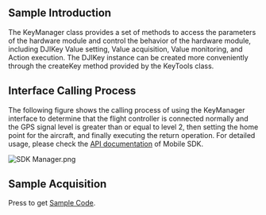 ## Sample Introduction
The KeyManager class provides a set of methods to access the parameters of the hardware module and control the behavior of the hardware module, including DJIKey Value setting, Value acquisition, Value monitoring, and Action execution. The DJIKey instance can be created more conveniently through the createKey method provided by the KeyTools class.


## Interface Calling Process

The following figure shows the calling process of using the KeyManager interface to determine that the flight controller is connected normally and the GPS signal level is greater than or equal to level 2, then setting the home point for the aircraft, and finally executing the return operation. For detailed usage, please check the [API documentation](？？？) of Mobile SDK.



![SDK Manager.png](https://terra-1-g.djicdn.com/84f990b0bbd145e6a3930de0c55d3b2b/admin/doc/76788bc9-72e8-49c6-ae50-0bb0cee92b96.png)




## Sample Acquisition

 Press to get [Sample Code](https://github.com/dji-sdk/Mobile-SDK-Android-V5).
